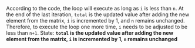 According to the code, the loop will execute as long as `i` is less than `n`. At the end of the last iteration, `total` is the updated value after adding the new element from the matrix, `i` is incremented by 1, and `n` remains unchanged. Therefore, to execute the loop one more time, `i` needs to be adjusted to be less than `n+1`.
State: **`total` is the updated value after adding the new element from the matrix, `i` is incremented by 1, `n` remains unchanged**